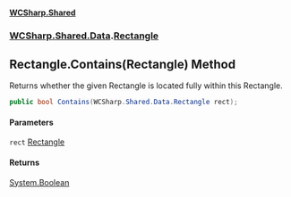 #### [WCSharp.Shared](index.md 'index')
### [WCSharp.Shared.Data](WCSharp.Shared.Data.md 'WCSharp.Shared.Data').[Rectangle](WCSharp.Shared.Data.Rectangle.md 'WCSharp.Shared.Data.Rectangle')

## Rectangle.Contains(Rectangle) Method

Returns whether the given Rectangle is located fully within this Rectangle.

```csharp
public bool Contains(WCSharp.Shared.Data.Rectangle rect);
```
#### Parameters

<a name='WCSharp.Shared.Data.Rectangle.Contains(WCSharp.Shared.Data.Rectangle).rect'></a>

`rect` [Rectangle](WCSharp.Shared.Data.Rectangle.md 'WCSharp.Shared.Data.Rectangle')

#### Returns
[System.Boolean](https://docs.microsoft.com/en-us/dotnet/api/System.Boolean 'System.Boolean')